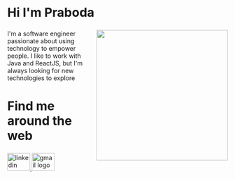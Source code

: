 <br clear="both">

<h1 align="left">Hi I'm Praboda</h1>

###

<img align="right" height="300" src="https://github.com/tathsaraniliyanage/tathsaraniliyanage/assets/139870072/5d5df91e-7740-4519-8d4c-01cbb945077c"  />


###

<p align="left">I'm a software engineer passionate about using technology to empower people. I like to work with Java and ReactJS, but I'm always looking for new technologies to explore</p>

###

<h1 align="left">Find me around the web</h1>

###

<div align="left">
  <a href="https://www.linkedin.com/in/tathsarani-liyanage-68781a284?utm_source=share&utm_campaign=share_via&utm_content=profile&utm_medium=android_app" target="_blank">
    <img src="https://raw.githubusercontent.com/maurodesouza/profile-readme-generator/master/src/assets/icons/social/linkedin/default.svg" width="52" height="40" alt="linkedin logo"  />
  </a>
  <a href="prabodhathathsarani28@gmail.com" target="_blank">
    <img src="https://raw.githubusercontent.com/maurodesouza/profile-readme-generator/master/src/assets/icons/social/gmail/default.svg" width="52" height="40" alt="gmail logo"  />
  </a>
</div>

###


###
